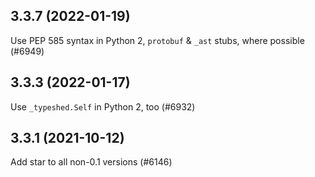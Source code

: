 ## 3.3.7 (2022-01-19)

Use PEP 585 syntax in Python 2, `protobuf` & `_ast` stubs, where possible (#6949)

## 3.3.3 (2022-01-17)

Use `_typeshed.Self` in Python 2, too (#6932)

## 3.3.1 (2021-10-12)

Add star to all non-0.1 versions (#6146)

